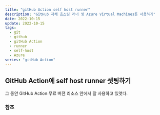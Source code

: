 ```yaml
---
title: "gitHub Action self host runner"
description: "GitHub 자체 호스팅 러너 및 Azure Virtual Machines를 사용하기"
date: 2022-10-15
update: 2022-10-15
tags:
  - git
  - github
  - gitHub Action
  - runner
  - self-host
  - Azure
series: "gitHub Action"
---
```


## GitHub Action에 self host runner 셋팅하기

그 동안 GitHub Action 무료 버전 리소스 안에서 잘 사용하고 있엇다.



### 참조

